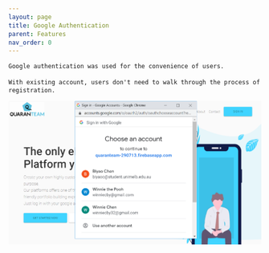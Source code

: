 ```yaml
---
layout: page
title: Google Authentication
parent: Features
nav_order: 0
---
```

                                                         

    Google authentication was used for the convenience of users.                       
                                                       
    With existing account, users don't need to walk through the process of                        
    registration.                                             
                                                        
![googleAuth](../img/googleAuth2.png)
